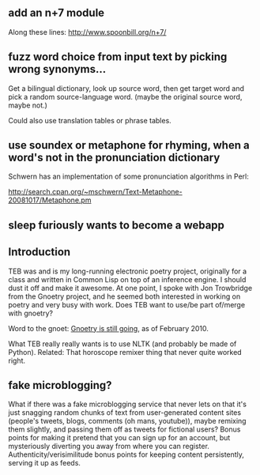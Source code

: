 ## add an n+7 module ##
Along these lines: http://www.spoonbill.org/n+7/

## fuzz word choice from input text by picking wrong synonyms... ##
Get a bilingual dictionary, look up source word, then get target word and pick a random source-language word. (maybe the original source word, maybe not.)

Could also use translation tables or phrase tables.

## use soundex or metaphone for rhyming, when a word's not in the pronunciation dictionary ##
Schwern has an implementation of some pronunciation algorithms in Perl:

http://search.cpan.org/~mschwern/Text-Metaphone-20081017/Metaphone.pm

## sleep furiously wants to become a webapp ##

## Introduction ##
TEB was and is my long-running electronic poetry project, originally for a class and written in Common Lisp on top of an inference engine. I should dust it off and make it awesome. At one point, I spoke with Jon Trowbridge from the Gnoetry project, and he seemed both interested in working on poetry and very busy with work. Does TEB want to use/be part of/merge with gnoetry?

Word to the gnoet: [Gnoetry is still going](http://gnoetrydaily.wordpress.com/), as of February 2010.

What TEB really really wants is to use NLTK (and probably be made of Python). Related: That horoscope remixer thing that never quite worked right.

## fake microblogging? ##
What if there was a fake microblogging service that never lets on that it's just snagging random chunks of text from user-generated content sites (people's tweets, blogs, comments (oh mans, youtube)), maybe remixing them slightly, and passing them off as tweets for fictional users? Bonus points for making it pretend that you can sign up for an account, but mysteriously diverting you away from where you can register. Authenticity/verisimilitude bonus points for keeping content persistently, serving it up as feeds.